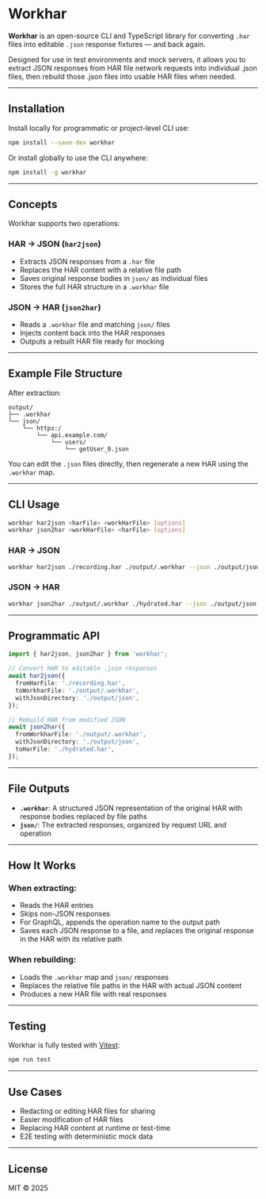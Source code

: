 # Workhar

**Workhar** is an open-source CLI and TypeScript library for converting `.har` files into editable `.json` response fixtures — and back again.

Designed for use in test environments and mock servers, it allows you to extract JSON responses from HAR file network requests into individual .json files, then rebuild those .json files into usable HAR files when needed.

---

## Installation

Install locally for programmatic or project-level CLI use:

```bash
npm install --save-dev workhar
```

Or install globally to use the CLI anywhere:

```bash
npm install -g workhar
```

---

## Concepts

Workhar supports two operations:

### HAR → JSON (`har2json`)

- Extracts JSON responses from a `.har` file
- Replaces the HAR content with a relative file path
- Saves original response bodies in `json/` as individual files
- Stores the full HAR structure in a `.workhar` file

### JSON → HAR (`json2har`)

- Reads a `.workhar` file and matching `json/` files
- Injects content back into the HAR responses
- Outputs a rebuilt HAR file ready for mocking

---

## Example File Structure

After extraction:

```
output/
├── .workhar
└── json/
    └── https:/
        └── api.example.com/
            └── users/
                └── getUser_0.json
```

You can edit the `.json` files directly, then regenerate a new HAR using the `.workhar` map.

---

## CLI Usage

```bash
workhar har2json <harFile> <workHarFile> [options]
workhar json2har <workHarFile> <harFile> [options]
```

### HAR → JSON

```bash
workhar har2json ./recording.har ./output/.workhar --json ./output/json
```

### JSON → HAR

```bash
workhar json2har ./output/.workhar ./hydrated.har --json ./output/json
```

---

## Programmatic API

```ts
import { har2json, json2har } from 'workhar';

// Convert HAR to editable .json responses
await har2json({
  fromHarFile: './recording.har',
  toWorkharFile: './output/.workhar',
  withJsonDirectory: './output/json',
});

// Rebuild HAR from modified JSON
await json2har({
  fromWorkharFile: './output/.workhar',
  withJsonDirectory: './output/json',
  toHarFile: './hydrated.har',
});
```

---

## File Outputs

- **`.workhar`**: A structured JSON representation of the original HAR with response bodies replaced by file paths
- **`json/`**: The extracted responses, organized by request URL and operation

---

## How It Works

### When extracting:
- Reads the HAR entries
- Skips non-JSON responses
- For GraphQL, appends the operation name to the output path
- Saves each JSON response to a file, and replaces the original response in the HAR with its relative path

### When rebuilding:
- Loads the `.workhar` map and `json/` responses
- Replaces the relative file paths in the HAR with actual JSON content
- Produces a new HAR file with real responses

---

## Testing

Workhar is fully tested with [Vitest](https://vitest.dev/):

```bash
npm run test
```

---

## Use Cases

- Redacting or editing HAR files for sharing
- Easier modification of HAR files
- Replacing HAR content at runtime or test-time
- E2E testing with deterministic mock data

---

## License

MIT © 2025
